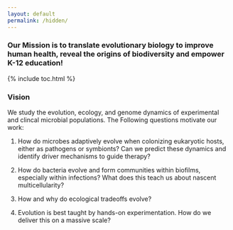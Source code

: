 ```yaml
---
layout: default
permalink: /hidden/
---
```


### Our Mission is to translate evolutionary biology to improve human health, reveal the origins of biodiversity and empower K-12 education!

{% include toc.html %}

### Vision

We study the evolution, ecology, and genome dynamics of experimental and clincal microbial populations.  The Following questions motivate our work:

1)  How do microbes adaptively evolve when colonizing eukaryotic hosts, either as
    pathogens or symbionts? Can we predict these dynamics and identify driver
    mechanisms to guide therapy?

2)  How do bacteria evolve and form communities within biofilms, especially within
    infections? What does this teach us about nascent multicellularity?
    
3)  How and why do ecological tradeoffs evolve?

4)  Evolution is best taught by hands-on experimentation. How do we deliver this on a
    massive scale?
